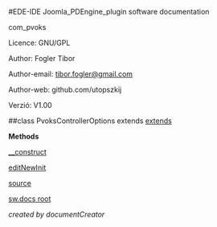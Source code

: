 #EDE-IDE Joomla_PDEngine_plugin
software documentation



com_pvoks

Licence: GNU/GPL

Author: Fogler Tibor

Author-email: tibor.fogler@gmail.com

Author-web: github.com/utopszkij

Verzió: V1.00

##class PvoksControllerOptions extends [extends](extends.md)


**Methods**

[__construct](items/PvoksControllerOptions___construct.md)

[editNewInit](items/PvoksControllerOptions_editNewInit.md)



[source](../../admin/controllers/options.php)

[sw.docs root](./)

*created by documentCreator*


